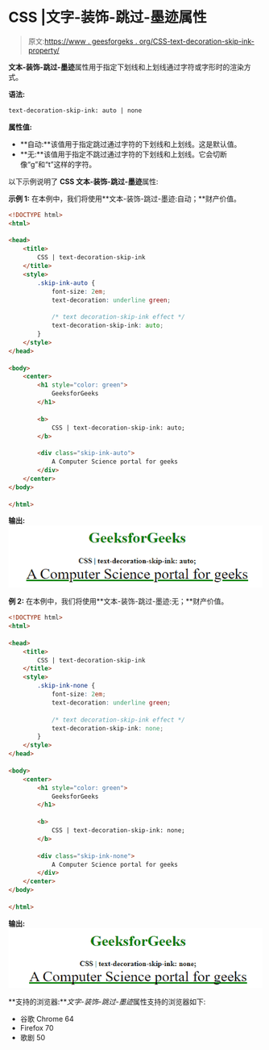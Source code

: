 # CSS |文字-装饰-跳过-墨迹属性

> 原文:[https://www . geesforgeks . org/CSS-text-decoration-skip-ink-property/](https://www.geeksforgeeks.org/css-text-decoration-skip-ink-property/)

**文本-装饰-跳过-墨迹**属性用于指定下划线和上划线通过字符或字形时的渲染方式。

**语法:**

```html
text-decoration-skip-ink: auto | none
```

**属性值:**

*   **自动:**该值用于指定跳过通过字符的下划线和上划线。这是默认值。
*   **无:**该值用于指定不跳过通过字符的下划线和上划线。它会切断像“g”和“t”这样的字符。

以下示例说明了 **CSS 文本-装饰-跳过-墨迹**属性:

**示例 1:** 在本例中，我们将使用**文本-装饰-跳过-墨迹:自动；**财产价值。

```html
<!DOCTYPE html>
<html>

<head>
    <title>
        CSS | text-decoration-skip-ink
    </title>
    <style>
        .skip-ink-auto {
            font-size: 2em;
            text-decoration: underline green;

            /* text decoration-skip-ink effect */
            text-decoration-skip-ink: auto;
        }
    </style>
</head>

<body>
    <center>
        <h1 style="color: green">
            GeeksforGeeks
        </h1>

        <b>
            CSS | text-decoration-skip-ink: auto;
        </b>

        <div class="skip-ink-auto">
            A Computer Science portal for geeks
        </div>
    </center>
</body>

</html>
```

**输出:**
![](img/3f979fef37deb8565e7dc3bdc5e3ce82.png)

**例 2:** 在本例中，我们将使用**文本-装饰-跳过-墨迹:无；**财产价值。

```html
<!DOCTYPE html>
<html>

<head>
    <title>
        CSS | text-decoration-skip-ink
    </title>
    <style>
        .skip-ink-none {
            font-size: 2em;
            text-decoration: underline green;

            /* text decoration-skip-ink effect */
            text-decoration-skip-ink: none;
        }
    </style>
</head>

<body>
    <center>
        <h1 style="color: green">
            GeeksforGeeks
        </h1>

        <b>
            CSS | text-decoration-skip-ink: none;
        </b>

        <div class="skip-ink-none">
            A Computer Science portal for geeks
        </div>
    </center>
</body>

</html>
```

**输出:**
![](img/f2059f717242417bb620e1277216e5eb.png)

**支持的浏览器:***文字-装饰-跳过-墨迹*属性支持的浏览器如下:

*   谷歌 Chrome 64
*   Firefox 70
*   歌剧 50